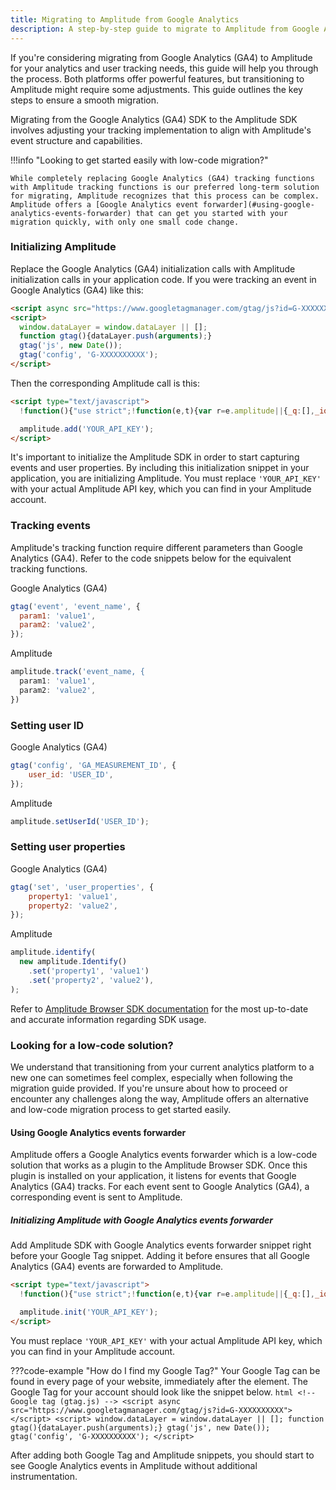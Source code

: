 ```yaml
---
title: Migrating to Amplitude from Google Analytics
description: A step-by-step guide to migrate to Amplitude from Google Analytics
---
```


If you're considering migrating from Google Analytics (GA4) to Amplitude for your analytics and user tracking needs, this guide will help you through the process. Both platforms offer powerful features, but transitioning to Amplitude might require some adjustments. This guide outlines the key steps to ensure a smooth migration.

Migrating from the Google Analytics (GA4) SDK to the Amplitude SDK involves adjusting your tracking implementation to align with Amplitude's event structure and capabilities.

!!!info "Looking to get started easily with low-code migration?"

    While completely replacing Google Analytics (GA4) tracking functions with Amplitude tracking functions is our preferred long-term solution for migrating, Amplitude recognizes that this process can be complex. Amplitude offers a [Google Analytics event forwarder](#using-google-analytics-events-forwarder) that can get you started with your migration quickly, with only one small code change.

### Initializing Amplitude

Replace the Google Analytics (GA4) initialization calls with Amplitude initialization calls in your application code. If you were tracking an event in Google Analytics (GA4) like this:

```html
<script async src="https://www.googletagmanager.com/gtag/js?id=G-XXXXXXXXXX"></script>
<script>
  window.dataLayer = window.dataLayer || [];
  function gtag(){dataLayer.push(arguments);}
  gtag('js', new Date());
  gtag('config', 'G-XXXXXXXXXX');
</script>
```

Then the corresponding Amplitude call is this:

```html
<script type="text/javascript">
  !function(){"use strict";!function(e,t){var r=e.amplitude||{_q:[],_iq:{}};if(r.invoked)e.console&&console.error&&console.error("Amplitude snippet has been loaded.");else{var n=function(e,t){e.prototype[t]=function(){return this._q.push({name:t,args:Array.prototype.slice.call(arguments,0)}),this}},s=function(e,t,r){return function(n){e._q.push({name:t,args:Array.prototype.slice.call(r,0),resolve:n})}},i=function(e,t,r){e[t]=function(){if(r)return{promise:new Promise(s(e,t,Array.prototype.slice.call(arguments)))}}},o=function(e){for(var t=0;t<g.length;t++)i(e,g[t],!1);for(var r=0;r<m.length;r++)i(e,m[r],!0)};r.invoked=!0;var a=t.createElement("script");a.type="text/javascript",a.integrity="sha384-tVVRWU7GrpjrC44WiDzQSQ9/fCEp3KlzT6HvGeU9Q4YPkOziz0qa/azi73J6jBr6",a.crossOrigin="anonymous",a.async=!0,a.src="https://cdn.amplitude.com/libs/analytics-browser-1.12.1-min.js.gz",a.onload=function(){e.amplitude.runQueuedFunctions||console.log("[Amplitude] Error: could not load SDK")};var c=t.getElementsByTagName("script")[0];c.parentNode.insertBefore(a,c);for(var u=function(){return this._q=[],this},p=["add","append","clearAll","prepend","set","setOnce","unset","preInsert","postInsert","remove","getUserProperties"],l=0;l<p.length;l++)n(u,p[l]);r.Identify=u;for(var d=function(){return this._q=[],this},f=["getEventProperties","setProductId","setQuantity","setPrice","setRevenue","setRevenueType","setEventProperties"],v=0;v<f.length;v++)n(d,f[v]);r.Revenue=d;var g=["getDeviceId","setDeviceId","getSessionId","setSessionId","getUserId","setUserId","setOptOut","setTransport","reset"],m=["init","add","remove","track","logEvent","identify","groupIdentify","setGroup","revenue","flush"];o(r),r.createInstance=function(e){return r._iq[e]={_q:[]},o(r._iq[e]),r._iq[e]},e.amplitude=r}}(window,document)}();

  amplitude.add('YOUR_API_KEY');
</script>
```

It's important to initialize the Amplitude SDK in order to start capturing events and user properties. By including this initialization snippet in your application, you are initializing Amplitude. You must replace `'YOUR_API_KEY'` with your actual Amplitude API key, which you can find in your Amplitude account.

### Tracking events

Amplitude's tracking function require different parameters than Google Analytics (GA4). Refer to the code snippets below for the equivalent tracking functions.

Google Analytics (GA4)

```js
gtag('event', 'event_name', {
  param1: 'value1',
  param2: 'value2',
});
```

Amplitude

```js
amplitude.track('event_name, {
  param1: 'value1',
  param2: 'value2',
})
```

### Setting user ID

Google Analytics (GA4)

```js
gtag('config', 'GA_MEASUREMENT_ID', {
    user_id: 'USER_ID',
});
```

Amplitude

```js
amplitude.setUserId('USER_ID');
```

### Setting user properties

Google Analytics (GA4)

```js
gtag('set', 'user_properties', {
    property1: 'value1',
    property2: 'value2',
});
```

Amplitude

```js
amplitude.identify(
  new amplitude.Identify()
    .set('property1', 'value1')
    .set('property2', 'value2'),
);
```

Refer to [Amplitude Browser SDK documentation](../../sdks/browser-2/index.md) for the most up-to-date and accurate information regarding SDK usage.

### Looking for a low-code solution?

We understand that transitioning from your current analytics platform to a new one can sometimes feel complex, especially when following the migration guide provided. If you're unsure about how to proceed or encounter any challenges along the way, Amplitude offers an alternative and low-code migration process to get started easily.

#### Using Google Analytics events forwarder

Amplitude offers a Google Analytics events forwarder which is a low-code solution that works as a plugin to the Amplitude Browser SDK. Once this plugin is installed on your application, it listens for events that Google Analytics (GA4) tracks. For each event sent to Google Analytics (GA4), a corresponding event is sent to Amplitude.

##### Initializing Amplitude with Google Analytics events forwarder

Add Amplitude SDK with Google Analytics events forwarder snippet right before your Google Tag snippet. Adding it before ensures that all Google Analytics (GA4) events are forwarded to Amplitude.

```html
<script type="text/javascript">
  !function(){"use strict";!function(e,t){var r=e.amplitude||{_q:[],_iq:{}};if(r.invoked)e.console&&console.error&&console.error("Amplitude snippet has been loaded.");else{var n=function(e,t){e.prototype[t]=function(){return this._q.push({name:t,args:Array.prototype.slice.call(arguments,0)}),this}},s=function(e,t,r){return function(n){e._q.push({name:t,args:Array.prototype.slice.call(r,0),resolve:n})}},o=function(e,t,r){e[t]=function(){if(r)return{promise:new Promise(s(e,t,Array.prototype.slice.call(arguments)))}}},i=function(e){for(var t=0;t<m.length;t++)o(e,m[t],!1);for(var r=0;r<y.length;r++)o(e,y[r],!0)};r.invoked=!0;var a=t.createElement("script");a.type="text/javascript",a.crossOrigin="anonymous",a.src="https://cdn.amplitude.com/libs/plugin-ga-events-forwarder-browser-0.0.0-min.js.gz",a.onload=function(){e.gaEventsForwarder&&e.gaEventsForwarder.plugin&&e.amplitude.add(e.gaEventsForwarder.plugin())};var c=t.createElement("script");c.type="text/javascript",c.integrity="sha384-QiNPNGUlOnpgrAfqZI1dm0A4g9wAURy1spcjGHyR/HCNGOrh4k+wYFaomFB+JTQn",c.crossOrigin="anonymous",c.async=!0,c.src="https://cdn.amplitude.com/libs/analytics-browser-2.2.0-min.js.gz",c.onload=function(){e.amplitude.runQueuedFunctions||console.log("[Amplitude] Error: could not load SDK")};var u=t.getElementsByTagName("script")[0];u.parentNode.insertBefore(a,u),u.parentNode.insertBefore(c,u);for(var p=function(){return this._q=[],this},d=["add","append","clearAll","prepend","set","setOnce","unset","preInsert","postInsert","remove","getUserProperties"],l=0;l<d.length;l++)n(p,d[l]);r.Identify=p;for(var g=function(){return this._q=[],this},v=["getEventProperties","setProductId","setQuantity","setPrice","setRevenue","setRevenueType","setEventProperties"],f=0;f<v.length;f++)n(g,v[f]);r.Revenue=g;var m=["getDeviceId","setDeviceId","getSessionId","setSessionId","getUserId","setUserId","setOptOut","setTransport","reset","extendSession"],y=["init","add","remove","track","logEvent","identify","groupIdentify","setGroup","revenue","flush"];i(r),r.createInstance=function(e){return r._iq[e]={_q:[]},i(r._iq[e]),r._iq[e]},e.amplitude=r}}(window,document)}();

  amplitude.init('YOUR_API_KEY');
</script>
```

You must replace `'YOUR_API_KEY'` with your actual Amplitude API key, which you can find in your Amplitude account.

???code-example "How do I find my Google Tag?"
    Your Google Tag can be found in every page of your website, immediately after the <head> element. The Google Tag for your account should look like the snippet below.
    ```html
      <!-- Google tag (gtag.js) -->
      <script async src="https://www.googletagmanager.com/gtag/js?id=G-XXXXXXXXXX"></script>
      <script>
        window.dataLayer = window.dataLayer || [];
        function gtag(){dataLayer.push(arguments);}
        gtag('js', new Date());
        gtag('config', 'G-XXXXXXXXXX');
      </script>
    ```

After adding both Google Tag and Amplitude snippets, you should start to see Google Analytics events in Amplitude without additional instrumentation.
